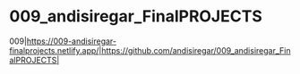 # 009_andisiregar_FinalPROJECTS
009|https://009-andisiregar-finalprojects.netlify.app/|https://github.com/andisiregar/009_andisiregar_FinalPROJECTS|
